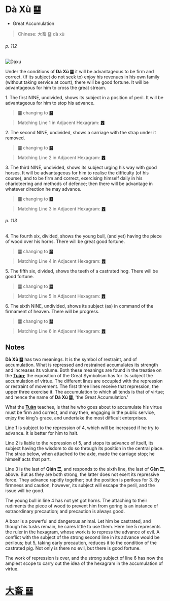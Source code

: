 # Dà Xù ䷙

* Great Accumulation

> Chinese: 大畜 ䷙ dà xù

###### p. 112

![Daxu](https://88o.io/wp-content/uploads/2018/09/26-e5a4a7e89384daxu.jpg)

Under the conditions of **Dà Xù ䷙** it will be advantageous to be firm and correct. (If its subject do not seek to) enjoy his revenues in his own family (without taking service at court), there will be good fortune. It will be advantageous for him to cross the great stream.

1.<a name="26.1"></a> The first NINE, undivided, shows its subject in a position of peril. It will be advantageous for him to stop his advance.

> **䷙** changing to [**䷑**](e89b8agu.md)

> Matching Line 1 in Adjacent Hexagram: [**䷘**](e697a0e5a684wuwang.md#25.1)

2.<a name="26.2"></a> The second NINE, undivided, shows a carriage with the strap under it removed.

> **䷙** changing to [**䷕**](e8b4b2bi.md)

> Matching Line 2 in Adjacent Hexagram: [**䷘**](e697a0e5a684wuwang.md#25.2)

3.<a name="26.3"></a> The third NINE, undivided, shows its subject urging his way with good horses. It will be advantageous for him to realise the difficulty (of his course), and to be firm and correct, exercising himself daily in his charioteering and methods of defence; then there will be advantage in whatever direction he may advance.

> **䷙** changing to [**䷨**](e68d9fsun.md)

> Matching Line 3 in Adjacent Hexagram: [**䷘**](e697a0e5a684wuwang.md#25.3)

###### p. 113

4.<a name="26.4"></a> The fourth six, divided, shows the young bull, (and yet) having the piece of wood over his horns. There will be great good fortune.

> **䷙** changing to [**䷍**](e5a4a7e69c89dayou.md)

> Matching Line 4 in Adjacent Hexagram: [**䷘**](e697a0e5a684wuwang.md#25.4)

5.<a name="26.5"></a> The fifth six, divided, shows the teeth of a castrated hog. There will be good fortune.

> **䷙** changing to [**䷈**](e5b08fe7959cxiaoxu.md)

> Matching Line 5 in Adjacent Hexagram: [**䷘**](e697a0e5a684wuwang.md#25.5)

6.<a name="26.6"></a> The sixth NINE, undivided, shows its subject (as) in command of the firmament of heaven. There will be progress.

> **䷙** changing to [**䷊**](e6b3b0tai.md)

> Matching Line 6 in Adjacent Hexagram: [**䷘**](e697a0e5a684wuwang.md#25.6)

## Notes

**Dà Xù ䷙** has two meanings. It is the symbol of restraint, and of accumulation. What is repressed and restrained accumulates its strength and increases its volume. Both these meanings are found in the treatise on the [**Tuàn**](https://en.wikipedia.org/wiki/Ten_Wings); the exposition of the Great Symbolism has for its subject the accumulation of virtue. The different lines are occupied with the repression or restraint of movement. The first three lines receive that repression, the upper three exercise it. The accumulation to which all tends is that of virtue; and hence the name of **Dà Xù ䷙**, 'the Great Accumulation.'

What the [**Tuàn**](https://en.wikipedia.org/wiki/Ten_Wings) teaches, is that he who goes about to accumulate his virtue must be firm and correct, and may then, engaging in the public service, enjoy the king's grace, and undertake the most difficult enterprises.

Line 1 is subject to the repression of 4, which will be increased if he try to advance. It is better for him to halt.

Line 2 is liable to the repression of 5, and stops its advance of itself, its subject having the wisdom to do so through its position in the central place. The strap below, when attached to the axle, made the carriage stop; he himself acts that part.

Line 3 is the last of **Qián ☰**, and responds to the sixth line, the last of **Gèn ☶**, above. But as they are both strong, the latter does not exert its repressive force. They advance rapidly together; but the position is perilous for 3. By firmness and caution, however, its subject will escape the peril, and the issue will be good.

The young bull in line 4 has not yet got horns. The attaching to their rudiments the piece of wood to prevent him from goring is an instance of extraordinary precaution; and precaution is always good.

A boar is a powerful and dangerous animal. Let him be castrated, and though his tusks remain, he cares little to use them. Here line 5 represents the ruler in the hexagram, whose work is to repress the advance of evil. A conflict with the subject of the strong second line in its advance would be perilous; but 5, taking early precaution, reduces it to the condition of the castrated pig. Not only is there no evil, but there is good fortune.

The work of repression is over, and the strong subject of line 6 has now the amplest scope to carry out the idea of the hexagram in the accumulation of virtue.

# [大畜 ䷙](e5a4a7e89384daxu_cn.md)

